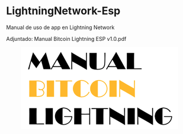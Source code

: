 # LightningNetwork-Esp


Manual de uso de app en Lightning Network


Adjuntado: Manual Bitcoin Lightning ESP v1.0.pdf


<figure><img src="frontPage.png" alt=""></figure>
